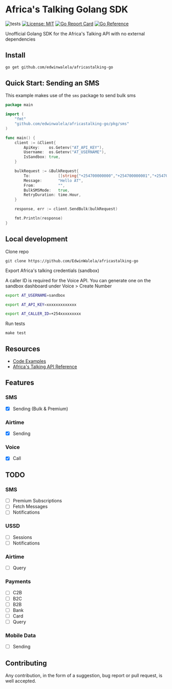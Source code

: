 # Africa's Talking Golang SDK
![tests](https://github.com/edwinwalela/africastalking-go/actions/workflows/test.yaml/badge.svg) [![License: MIT](https://img.shields.io/badge/License-MIT-blue.svg)](https://opensource.org/licenses/MIT)  [![Go Report Card](https://goreportcard.com/badge/github.com/edwinwalela/africastalking-go)](https://goreportcard.com/report/github.com/edwinwalela/africastalking-go) [![Go Reference](https://pkg.go.dev/badge/badge/github.com/edwinwalela/africastalking-go)](https://pkg.go.dev/github.com/edwinwalela/africastalking-go) 

Unofficial Golang SDK for the Africa's Talking API with no external dependencies

## Install   
```bash
go get github.com/edwinwalela/africastalking-go
```

## Quick Start: Sending an SMS
This example makes use of the `sms` package to send bulk sms
```go
package main

import (
	"fmt"
	"github.com/edwinwalela/africastalking-go/pkg/sms"
)

func main() {
	client := &Client{
		ApiKey:    os.Getenv("AT_API_KEY"),
		Username:  os.Getenv("AT_USERNAME"),
		IsSandbox: true,
	}

	bulkRequest := &BulkRequest{
		To:            []string{"+254700000000","+254700000001","+254700000002"},
		Message:       "Hello AT",
		From:          "",
		BulkSMSMode:   true,
		RetryDuration: time.Hour,
	}

	response, err := client.SendBulk(bulkRequest)

	fmt.Println(response)
}
```
## Local development

Clone repo

```
git clone https://github.com/EdwinWalela/africastalking-go
```

Export Africa's talking credentials (sandbox)

A caller ID is required for the Voice API. You can generate one on the sandbox dashboard under Voice > Create Number

```bash
export AT_USERNAME=sandbox

export AT_API_KEY=xxxxxxxxxxxxx

export AT_CALLER_ID=+254xxxxxxxxx 
```

Run tests

```
make test
```
## Resources

- [Code Examples](./examples/)
- [Africa's Talking API Reference](https://developers.africastalking.com/docs/)

## Features

### SMS
- [x] Sending (Bulk & Premium)

### Airtime
- [x] Sending

### Voice
- [x] Call

## TODO

### SMS
- [ ] Premium Subscriptions
- [ ] Fetch Messages
- [ ] Notifications

### USSD
- [ ] Sessions
- [ ] Notifications

### Airtime
- [ ] Query

### Payments
- [ ] C2B
- [ ] B2C
- [ ] B2B
- [ ] Bank
- [ ] Card
- [ ] Query

### Mobile Data
- [ ] Sending

## Contributing

Any contribution, in the form of a suggestion, bug report or pull request, is well accepted.